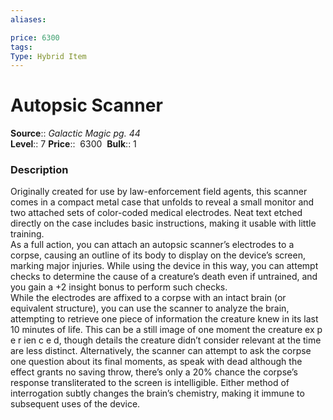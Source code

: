 ```yaml
---
aliases: 

price: 6300
tags: 
Type: Hybrid Item
---
```


# Autopsic Scanner

**Source**:: _Galactic Magic pg. 44_  
**Level**:: 7
**Price**::  6300 
**Bulk**:: 1

### Description

Originally created for use by law-enforcement field agents, this scanner comes in a compact metal case that unfolds to reveal a small monitor and two attached sets of color-coded medical electrodes. Neat text etched directly on the case includes basic instructions, making it usable with little training.  
As a full action, you can attach an autopsic scanner’s electrodes to a corpse, causing an outline of its body to display on the device’s screen, marking major injuries. While using the device in this way, you can attempt checks to determine the cause of a creature’s death even if untrained, and you gain a +2 insight bonus to perform such checks.  
While the electrodes are affixed to a corpse with an intact brain (or equivalent structure), you can use the scanner to analyze the brain, attempting to retrieve one piece of information the creature knew in its last 10 minutes of life. This can be a still image of one moment the creature ex p e r ien c e d, though details the creature didn’t consider relevant at the time are less distinct. Alternatively, the scanner can attempt to ask the corpse one question about its final moments, as speak with dead although the effect grants no saving throw, there’s only a 20% chance the corpse’s response transliterated to the screen is intelligible. Either method of interrogation subtly changes the brain’s chemistry, making it immune to subsequent uses of the device.
